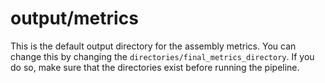 # output/metrics

This is the default output directory for the assembly metrics. You can change this by changing the `directories/final_metrics_directory`. 
If you do so, make sure that the directories exist before running the pipeline.
